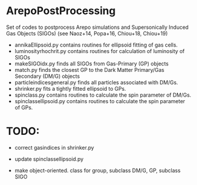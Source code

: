 # ArepoPostProcessing

Set of codes to postprocess Arepo simulations and Supersonically Induced Gas Objects (SIGOs) (see Naoz+14, Popa+16, Chiou+18, Chiou+19)

- annikaEllipsoid.py contains routines for ellipsoid fitting of gas cells.
- luminosityrhochrit.py contains routines for calculation of luminosity of SIGOs
- makeSIGOidx.py finds all SIGOs from Gas-Primary (GP) objects
- match.py finds the closest GP to the Dark Matter Primary/Gas Secondary (DM/G) objects
- particleindicesgeneral.py finds all particles associated with DM/Gs.
- shrinker.py fits a tightly fitted ellipsoid to GPs.
- spinclass.py contains routines to calculate the spin parameter of DM/Gs.
- spinclassellipsoid.py contains routines to calculate the spin parameter of GPs.


# TODO: 
- correct gasindices in shrinker.py

- update spinclassellipsoid.py

- make object-oriented. class for group, subclass DM/G, GP, subclass SIGO
